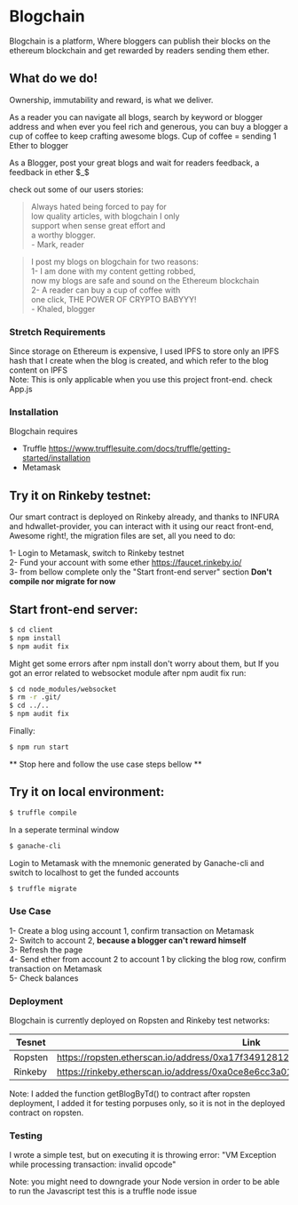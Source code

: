 # Blogchain


Blogchain is a platform, Where bloggers can publish their blocks on the ethereum blockchain and get rewarded by readers sending them ether.


## What do we do!

Ownership, immutability and reward, is what we deliver.

As a reader you can navigate all blogs, search by keyword or blogger address and when ever you feel rich and generous, you can buy a blogger a cup of coffee to keep crafting awesome blogs.
Cup of coffee = sending 1 Ether to blogger

As a Blogger, post your great blogs and wait for readers feedback, a feedback in ether $_$

check out some of our users stories:

> Always hated being forced to pay for  
low quality articles, with blogchain I only  
support when sense great effort and   
a worthy blogger.  
        - Mark, reader


> I post my blogs on blogchain for two reasons:  
1- I am done with my content getting robbed,  
now my blogs are safe and sound on the Ethereum blockchain  
2- A reader can buy a cup of coffee with  
one click, THE POWER OF CRYPTO BABYYY!  
        - Khaled, blogger

### Stretch Requirements
Since storage on Ethereum is expensive, I used IPFS to store only an IPFS hash that I create when the blog is created, and which refer to the blog content on IPFS  
Note: This is only applicable when you use this project front-end. check App.js

### Installation

Blogchain requires 
- Truffle https://www.trufflesuite.com/docs/truffle/getting-started/installation
- Metamask

## Try it on Rinkeby testnet: 
Our smart contract is deployed on Rinkeby already, and thanks to INFURA and hdwallet-provider, you can interact with it using our react front-end, Awesome right!,  the migration files are set, all you need to do:  

1- Login to Metamask, switch to Rinkeby testnet  
2- Fund your account with some ether https://faucet.rinkeby.io/  
3- from bellow complete only the "Start front-end server" section **Don't compile nor migrate for now**  

## Start front-end server:
```sh
$ cd client
$ npm install
$ npm audit fix
```

Might get some errors after npm install don't worry about them, but If you got an error related to websocket module after npm audit fix run:
```sh
$ cd node_modules/websocket
$ rm -r .git/
$ cd ../..
$ npm audit fix
```

Finally:
```sh
$ npm run start
```

** Stop here and follow the use case steps bellow **

## Try it on local environment: 
```sh
$ truffle compile
```

In a seperate terminal window
```sh
$ ganache-cli
```

Login to Metamask with the mnemonic generated by Ganache-cli and switch to localhost to get the funded accounts

```sh
$ truffle migrate
```

### Use Case
  
1- Create a blog using account 1, confirm transaction on Metamask  
2- Switch to account 2, **because a blogger can't reward himself**  
3- Refresh the page  
4- Send ether from account 2 to account 1 by clicking the blog row, confirm transaction on Metamask  
5- Check balances  


### Deployment

Blogchain is currently deployed on Ropsten and Rinkeby test networks:

| Tesnet |  Link  |
| ------ | ------ |
| Ropsten | https://ropsten.etherscan.io/address/0xa17f34912812608324d85d91f13e71e110327629 |
| Rinkeby | https://rinkeby.etherscan.io/address/0xa0ce8e6cc3a01499d35b2f8b36cc3e8c7a73bbd0 |

Note: I added the function getBlogByTd() to contract after ropsten deployment, I added it for testing porpuses only, so it is not in the deployed contract on ropsten.

### Testing

I wrote a simple test, but on executing it is throwing error:
 "VM Exception while processing transaction: invalid opcode"

 Note: you might need to downgrade your Node version in order to be able to run the Javascript test this is a truffle node issue


